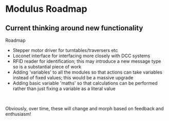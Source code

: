 <h1>Modulus Roadmap</h1>
<h2>Current thinking around new functionality</h2>
<p>
Roadmap</p>
<ul>
  <li> Stepper motor driver for turntables/traversers etc</li>
  <li> Loconet interface for interfacing more closely with DCC systems</li>
  <li> RFID reader for identification; this may introduce a new message type so is a substantial piece of work</li>
  <li> Adding 'variables' to all the modules so that actions can take variables instead of fixed values; this would be a massive upgrade</li>
  <li> Adding basic variable 'maths' so that calculations can be performed rather than just fixing a variable as a literal value</li> 
</ul>
<br />
<p>Obviously, over time, these will change and morph based on feedback and enthusiasm!</p>
